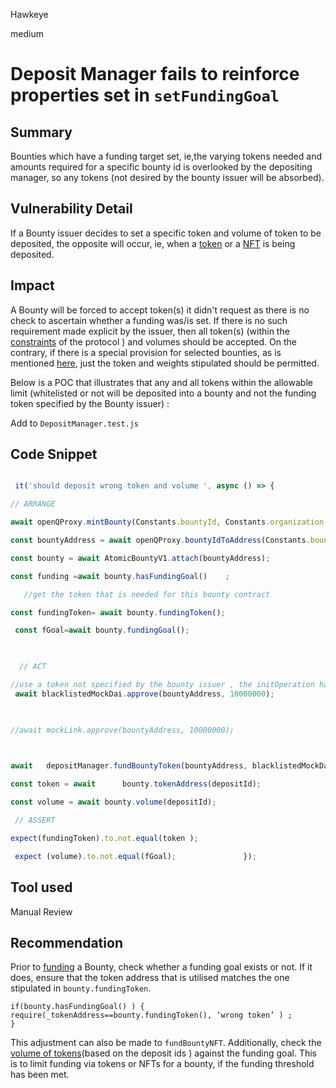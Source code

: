 Hawkeye

medium

# Deposit Manager fails to reinforce properties set in `setFundingGoal`

## Summary 
Bounties which have a funding target set, ie,the varying tokens needed and amounts required for a specific bounty id is overlooked by the depositing manager, so any tokens (not desired by the bounty issuer will be absorbed). 
## Vulnerability Detail 
If a  Bounty issuer decides to set a specific token and volume of token to be deposited, the opposite will occur, ie, when a [token](https://github.com/sherlock-audit/2023-02-openq/blob/main/contracts/DepositManager/Implementations/DepositManagerV1.sol#L36) or a [NFT](https://github.com/sherlock-audit/2023-02-openq/blob/main/contracts/DepositManager/Implementations/DepositManagerV1.sol#L113) is being deposited. 

## Impact 
A Bounty will be forced to accept token(s) it didn't request  as there is no check to ascertain whether a funding was/is set. If there is no such requirement made explicit by the issuer, then all token(s) (within  the [constraints](https://github.com/sherlock-audit/2023-02-openq/blob/main/contracts/DepositManager/Implementations/DepositManagerV1.sol#L47) of the protocol ) and volumes should be accepted. On the contrary, if there is a special provision for selected bounties, as is mentioned [here](https://github.com/sherlock-audit/2023-02-openq/blob/main/contracts/OpenQ/Implementations/OpenQV1.sol#L115-L116), just the token and weights stipulated should be permitted.

Below is a POC that illustrates that any and all tokens within the allowable limit (whitelisted or not will be deposited into a bounty and not the funding token specified by the Bounty issuer) :

Add to `DepositManager.test.js`

## Code Snippet

```javascript

 it('should deposit wrong token and volume ', async () => {		

// ARRANGE			

await openQProxy.mintBounty(Constants.bountyId, Constants.organization, atomicBountyInitOperation);	

const bountyAddress = await openQProxy.bountyIdToAddress(Constants.bountyId);

const bounty = await AtomicBountyV1.attach(bountyAddress);

const funding =await bounty.hasFundingGoal()	;   

   //get the token that is needed for this bounty contract 

const fundingToken= await bounty.fundingToken(); 

 const fGoal=await bounty.fundingGoal();    

  

  // ACT     

//use a token not specified by the bounty issuer , the initOperation has the mockLink token set as the funding token	
 await blacklistedMockDai.approve(bountyAddress, 10000000);

	

//await mockLink.approve(bountyAddress, 10000000);	

	

await	depositManager.fundBountyToken(bountyAddress, blacklistedMockDai.address, 1000, 1, Constants.funderUuid);	const depositId = generateDepositId(Constants.bountyId, 0);

const token = await      bounty.tokenAddress(depositId);

const volume = await bounty.volume(depositId);      

 // ASSERT	

expect(fundingToken).to.not.equal(token );   

 expect (volume).to.not.equal(fGoal);				});
```
## Tool used

Manual Review



## Recommendation
Prior to [funding](https://github.com/sherlock-audit/2023-02-openq/blob/main/contracts/DepositManager/Implementations/DepositManagerV1.sol#L43) a Bounty, check whether  a  funding  goal exists or not. If it does, ensure that the token address that is utilised matches the one stipulated in `bounty.fundingToken`. 

```solidity 
if(bounty.hasFundingGoal() ) {
require(_tokenAddress==bounty.fundingToken(), ‘wrong token’ ) ;
}
```

This adjustment can also be made to `fundBountyNFT`. Additionally, check the [volume of tokens](https://github.com/sherlock-audit/2023-02-openq/blob/main/contracts/Bounty/Storage/BountyStorageCore.sol#L45)(based on the deposit ids ) against the funding goal. This is to limit funding via tokens or NFTs for a bounty, if the funding threshold has been met.



